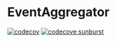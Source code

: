 # EventAggregator

[![codecov](https://codecov.io/gh/ValentinKostyuk/EventAggregator/branch/master/graph/badge.svg)](https://codecov.io/gh/ValentinKostyuk/EventAggregator)
[![codecove sunburst](https://codecov.io/gh/ValentinKostyuk/EventAggregator/branch/master/graphs/sunburst.svg)](https://codecov.io/gh/ValentinKostyuk/EventAggregator)